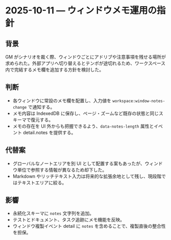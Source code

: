 # 2025-10-11 — ウィンドウメモ運用の指針

## 背景
GM がシナリオを裁く際、ウィンドウごとにアドリブや注意事項を残せる場所が求められた。外部アプリへ切り替えるとテンポが途切れるため、ワークスペース内で完結するメモ欄を追加する方針を検討した。

## 判断
- 各ウィンドウに常設のメモ欄を配置し、入力値を `workspace:window-notes-change` で通知する。
- メモ内容は IndexedDB に保存し、ページ・ズームなど既存の状態と同じスキーマで復元する。
- メモの存在を UI 外からも把握できるよう、`data-notes-length` 属性とイベント detail.notes を提供する。

## 代替案
- グローバルなノートエリアを別 UI として配置する案もあったが、ウィンドウ単位で参照する情報が異なるため却下した。
- Markdown やリッチテキスト入力は将来的な拡張余地として残し、現段階ではテキストエリアに絞る。

## 影響
- 永続化スキーマに `notes` 文字列を追加。
- テストとドキュメント、タスク追跡にメモ機能を反映。
- ウィンドウ複製イベント detail に `notes` を含めることで、複製直後の整合性を担保。
